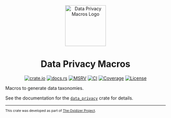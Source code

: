 <div align="center">
 <img src="./logo.png" alt="Data Privacy Macros Logo" width="128">

# Data Privacy Macros

[![crate.io](https://img.shields.io/crates/v/data_privacy_macros.svg)](https://crates.io/crates/data_privacy_macros)
[![docs.rs](https://docs.rs/data_privacy_macros/badge.svg)](https://docs.rs/data_privacy_macros)
[![MSRV](https://img.shields.io/crates/msrv/data_privacy_macros)](https://crates.io/crates/data_privacy_macros)
[![CI](https://github.com/microsoft/oxidizer/workflows/main/badge.svg)](https://github.com/microsoft/oxidizer/actions)
[![Coverage](https://codecov.io/gh/microsoft/oxidizer/graph/badge.svg?token=FCUG0EL5TI)](https://codecov.io/gh/microsoft/oxidizer)
[![License](https://img.shields.io/badge/license-MIT-blue.svg)](../LICENSE)

</div>

<!-- cargo-rdme start -->

Macros to generate data taxonomies.

See the documentation for the [`data_privacy`](https://docs.rs/data_privacy) crate for details.

<!-- cargo-rdme end -->

<div style="font-size: 75%" ><hr/>

This crate was developed as part of [The Oxidizer Project](https://github.com/microsoft/oxidizer).

</div>
